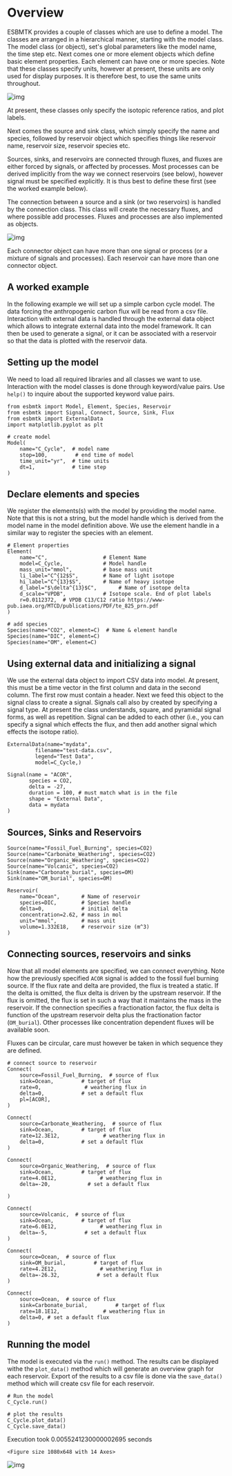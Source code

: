 

# Overview

ESBMTK provides a couple of classes which are use to define a
model. The classes are arranged in a hierarchical manner, starting
with the model class. The model class (or object), set's global
parameters like the model name, the time step etc. Next comes one or
more element objects which define basic element properties. Each
element can have one or more species. Note that these classes specify
units, however at present, these units are only used for display
purposes. It is therefore best, to use the same units throughout.

![img](scheme1.png)

At present, these classes only specify the isotopic reference ratios,
and plot labels.

Next comes the source and sink class, which simply specify the name
and species, followed by reservoir object which specifies things like
reservoir name, reservoir size, reservoir species etc.

Sources, sinks, and reservoirs are connected through fluxes, and
fluxes are either forced by signals, or affected by processes. Most
processes can be derived implicitly from the way we connect reservoirs
(see below), however signal must be specified explicitly. It is thus
best to define these first (see the worked example below).

The connection between a source and a sink (or two reservoirs) is
handled by the connection class. This class will create the necessary
fluxes, and where possible add processes. Fluxes and processes are
also implemented as objects.

![img](scheme2.png)

Each connector object can have more than one signal or process (or a
mixture of signals and processes). Each reservoir can have more than
one connector object.


## A worked example

In the following example we will set up a simple carbon cycle
model. The data forcing the anthropogenic carbon flux will be read
from a csv file. Interaction with external data is handled through the
external data object which allows to integrate external data into the
model framework. It can then be used to generate a signal, or it can
be associated with a reservoir so that the data is plotted with the
reservoir data.


## Setting up the model

We need to load all required libraries and all classes we want to
use. Interaction with the model classes is done through keyword/value
pairs. Use `help()` to inquire about the supported keyword value
pairs.

    from esbmtk import Model, Element, Species, Reservoir
    from esbmtk import Signal, Connect, Source, Sink, Flux
    from esbmtk import ExternalData
    import matplotlib.pyplot as plt
    
    # create model
    Model(
        name="C_Cycle",  # model name
        stop=100,         # end time of model
        time_unit="yr",  # time units 
        dt=1,            # time step
    )


## Declare elements and species

We register the elements(s) with the model by providing the model
name. Note that this is not a string, but the model handle which is
derived from the model name in the model definition above. We use the
element handle in a similar way to register the species with an
element.

    # Element properties
    Element(
        name="C",                  # Element Name
        model=C_Cycle,             # Model handle
        mass_unit="mmol",          # base mass unit
        li_label="C^{12$S",        # Name of light isotope
        hi_label="C^{13}$S",       # Name of heavy isotope
        d_label="$\delta^{13}$C",       # Name of isotope delta
        d_scale="VPDB",            # Isotope scale. End of plot labels
        r=0.0112372,  # VPDB C13/C12 ratio https://www-pub.iaea.org/MTCD/publications/PDF/te_825_prn.pdf
    )
    
    # add species
    Species(name="CO2", element=C)  # Name & element handle
    Species(name="DIC", element=C)
    Species(name="OM", element=C)


## Using external data and initializing a signal

We use the external data object to import CSV data into model. At
present, this must be a time vector in the first column and data in
the second column. The first row must contain a header. Next we feed
this object to the signal class to create a signal. Signals call also
by created by specifying a signal type. At present the class
understands, square, and pyramidal signal forms, as well as
repetition. Signal can be added to each other (i.e., you can specify a
signal which effects the flux, and then add another signal which
effects the isotope ratio). 

    ExternalData(name="mydata",
    	     filename="test-data.csv",
    	     legend="Test Data",
    	     model=C_Cycle,)
    
    Signal(name = "ACOR",
           species = CO2,
           delta = -27,           
           duration = 100, # must match what is in the file
           shape = "External Data",
           data = mydata   
    )


## Sources, Sinks and Reservoirs

    Source(name="Fossil_Fuel_Burning", species=CO2)
    Source(name="Carbonate_Weathering", species=CO2)
    Source(name="Organic_Weathering", species=CO2)
    Source(name="Volcanic", species=CO2)
    Sink(name="Carbonate_burial", species=OM)
    Sink(name="OM_burial", species=OM)
    
    Reservoir(
        name="Ocean",       # Name of reservoir
        species=DIC,        # Species handle
        delta=0,            # initial delta
        concentration=2.62, # mass in mol
        unit="mmol",        # mass unit
        volume=1.332E18,    # reservoir size (m^3)
    )


## Connecting sources, reservoirs and sinks

Now that all model elements are specified, we can connect
everything. Note how the previously specified `ACOR` signal is added
to the fossil fuel burning source. If the flux rate and delta are
provided, the flux is treated a static. If the delta is omitted, the
flux delta is driven by the upstream reservoir. If the flux is
omitted, the flux is set in such a way that it maintains the mass in
the reservoir. If the connection specifies a fractionation factor, the
flux delta is function of the upstream reservoir delta plus the
fractionation factor (`OM_burial`). Other processes like concentration
dependent fluxes will be available soon.

Fluxes can be circular, care must however be taken in which sequence
they are defined.

    # connect source to reservoir
    Connect(
        source=Fossil_Fuel_Burning,  # source of flux
        sink=Ocean,         # target of flux
        rate=0,              # weathering flux in 
        delta=0,            # set a default flux
        pl=[ACOR],
    )
    
    Connect(
        source=Carbonate_Weathering,  # source of flux
        sink=Ocean,         # target of flux
        rate=12.3E12,              # weathering flux in 
        delta=0,            # set a default flux
    )
    
    Connect(
        source=Organic_Weathering,  # source of flux
        sink=Ocean,         # target of flux
        rate=4.0E12,              # weathering flux in 
        delta=-20,            # set a default flux
    
    )
    
    Connect(
        source=Volcanic,  # source of flux
        sink=Ocean,         # target of flux
        rate=6.0E12,              # weathering flux in 
        delta=-5,            # set a default flux
    )
    
    Connect(
        source=Ocean,  # source of flux
        sink=OM_burial,         # target of flux
        rate=4.2E12,              # weathering flux in 
        delta=-26.32,            # set a default flux
    )
    
    Connect(
        source=Ocean,  # source of flux
        sink=Carbonate_burial,         # target of flux
        rate=18.1E12,              # weathering flux in 
        delta=0, # set a default flux
    )


## Running the model

The model is executed via the `run()` method. The results can be displayed withe the `plot_data()` method which will generate an overview graph for each reservoir. Export of the results to a csv file is done via the `save_data()` method which will create csv file for each reservoir.

    # Run the model
    C_Cycle.run()
    
    # plot the results
    C_Cycle.plot_data()
    C_Cycle.save_data()

Execution took 0.0055241230000002695 seconds

    <Figure size 1080x648 with 14 Axes>

![img](obipy-resources/626d6167554ab9fdb58d06a52f85e85a4001daba/cb06f7dde8bd2effb6c85330a0c415adfc94ba1d.png)

